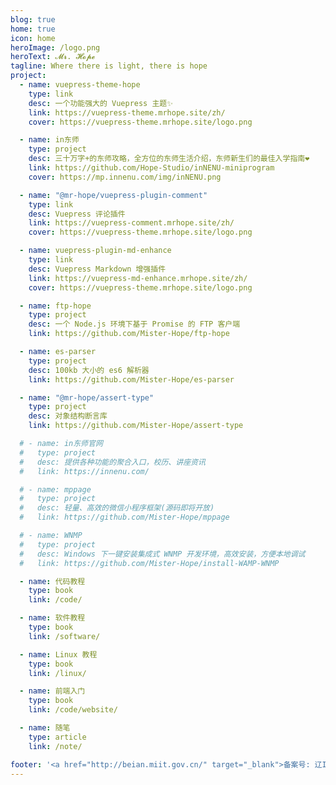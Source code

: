 ```yaml
---
blog: true
home: true
icon: home
heroImage: /logo.png
heroText: 𝓜𝓻. 𝓗𝓸𝓹𝓮
tagline: Where there is light, there is hope
project:
  - name: vuepress-theme-hope
    type: link
    desc: 一个功能强大的 Vuepress 主题✨
    link: https://vuepress-theme.mrhope.site/zh/
    cover: https://vuepress-theme.mrhope.site/logo.png

  - name: in东师
    type: project
    desc: 三十万字+的东师攻略，全方位的东师生活介绍，东师新生们的最佳入学指南❤
    link: https://github.com/Hope-Studio/inNENU-miniprogram
    cover: https://mp.innenu.com/img/inNENU.png

  - name: "@mr-hope/vuepress-plugin-comment"
    type: link
    desc: Vuepress 评论插件
    link: https://vuepress-comment.mrhope.site/zh/
    cover: https://vuepress-theme.mrhope.site/logo.png

  - name: vuepress-plugin-md-enhance
    type: link
    desc: Vuepress Markdown 增强插件
    link: https://vuepress-md-enhance.mrhope.site/zh/
    cover: https://vuepress-theme.mrhope.site/logo.png

  - name: ftp-hope
    type: project
    desc: 一个 Node.js 环境下基于 Promise 的 FTP 客户端
    link: https://github.com/Mister-Hope/ftp-hope

  - name: es-parser
    type: project
    desc: 100kb 大小的 es6 解析器
    link: https://github.com/Mister-Hope/es-parser

  - name: "@mr-hope/assert-type"
    type: project
    desc: 对象结构断言库
    link: https://github.com/Mister-Hope/assert-type

  # - name: in东师官网
  #   type: project
  #   desc: 提供各种功能的聚合入口，校历、讲座资讯
  #   link: https://innenu.com/

  # - name: mppage
  #   type: project
  #   desc: 轻量、高效的微信小程序框架(源码即将开放)
  #   link: https://github.com/Mister-Hope/mppage

  # - name: WNMP
  #   type: project
  #   desc: Windows 下一键安装集成式 WNMP 开发环境，高效安装，方便本地调试
  #   link: https://github.com/Mister-Hope/install-WAMP-WNMP

  - name: 代码教程
    type: book
    link: /code/

  - name: 软件教程
    type: book
    link: /software/

  - name: Linux 教程
    type: book
    link: /linux/

  - name: 前端入门
    type: book
    link: /code/website/

  - name: 随笔
    type: article
    link: /note/

footer: '<a href="http://beian.miit.gov.cn/" target="_blank">备案号: 辽ICP备18007023-4号</a> | <a href="/about/site/">关于网站</a>'
---
```

